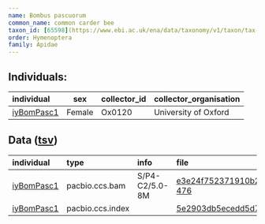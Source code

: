 ```yaml
---
name: Bombus pascuorum
common_name: common carder bee
taxon_id: [65598](https://www.ebi.ac.uk/ena/data/taxonomy/v1/taxon/tax-id/65598)
order: Hymenoptera
family: Apidae
---
```


## Individuals:

| individual | sex | collector_id | collector_organisation |
| :--------- | :-: | :----------- | :--------------------- |
| [iyBomPasc1](iyBomPasc1.md) | Female | Ox0120 | University of Oxford |

## Data ([tsv](Bombus_pascuorum_data.tsv))

| individual | type | info | file |
| :--------- | :--- | :--- | :--- |
| [iyBomPasc1](iyBomPasc1.md) | pacbio.ccs.bam | S/P4-C2/5.0-8M | [e3e24f752371910b203e9b7baabeb3cf-476](https://darwin.cog.sanger.ac.uk/insects/Bombus_pascuorum/iyBomPasc1/genomic_data/pacbio/m64094_200215_140147.ccs.bam) |
| [iyBomPasc1](iyBomPasc1.md) | pacbio.ccs.index |  | [5e2903db5ecedd5d751b0869ecbc3394](https://darwin.cog.sanger.ac.uk/insects/Bombus_pascuorum/iyBomPasc1/genomic_data/pacbio/m64094_200215_140147.ccs.bam.pbi) |
